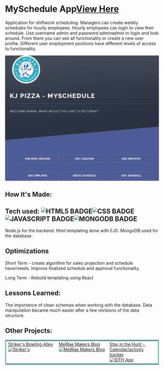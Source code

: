 # MySchedule App<a href="https://web-production-74ed.up.railway.app" target="_blank">View Here</a>
Application for shiftwork scheduling.  Managers can create weekly schedules for hourly employees. Hourly employees can login to view their schedule.  Use username admin and password adminadmin to login and look around. From there you can see all functionality or create a new user profile.  Different user employment positions have different levels of access to functionality.


<a href="https://web-production-74ed.up.railway.app/" target="_blank"><img src="https://github.com/j-mataway/MyScheduler/blob/main/public/images/myscheduless.png?raw=true"/></a>

## How It's Made:

## Tech used: ![HTML5 BADGE](https://img.shields.io/static/v1?label=|&message=HTML5&color=23555f&style=plastic&logo=html5)![CSS BADGE](https://img.shields.io/static/v1?label=|&message=CSS3&color=285f65&style=plastic&logo=css3)![JAVASCRIPT BADGE](https://img.shields.io/static/v1?label=|&message=JAVASCRIPT&color=3c7f5d&style=plastic&logo=javascript)![MONGODB BADGE](https://img.shields.io/static/v1?label=|&message=MONGO-DB&color=cdd148&style=plastic&logo=mongodb)

Node.js for the backend.  Html templating done with EJS.  MongoDB used for the database.    

## Optimizations

Short Term - create algorithm for sales projection and schedule have/needs.  Improve finalized schedule and approval functionality.

Long Term - Rebuild templating using React 
## Lessons Learned:

The importance of clean schemas when working with the database.  Data manipulation became much easier after a few revisions of the data structure.   


## Other Projects:


<table bordercolor="#66b2b2">
  
  <tr>
    <td width="33%"  style="align:center;" valign="top">
<a target="_blank" href="https://j-mataway.github.io/strikers/">Striker's Bowling Alley</a>
        <br />
      <a target="_blank" href="https://j-mataway.github.io/strikers/">
            <img src="https://github.com/j-mataway/strikers/blob/main/images/strikers.gif" width="100%"  alt="Striker's"/>
        </a>
    </td>
    <td width="33%" valign="top">
<a target="_blank" href="https://melraemakers.com/">MelRae Makers Blog</a>
      <br />
        <a target="_blank" href="https://melraemakers.com/">
          <img src="https://github.com/j-mataway/melraeblog/blob/main/MelRaeDesign/images/melraedesign.gif" width="100%" alt="MelRae Makers Blog"/>
        </a>
    </td>
    <td width="33%" valign="top">
<a target="_blank" href="https://sith.up.railway.app/">Stay in the Hunt - Calendar/activity tracker</a>
      <br />
        <a target="_blank" href="https://sith.up.railway.app/">
          <img src="https://github.com/j-mataway/stay-in-the-hunt/blob/main/public/images/ss.png" width="100%" alt="SITH App"/>
        </a>
    </td>
  </tr>
</table>
